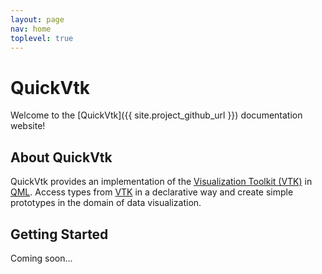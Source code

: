 ```yaml
---
layout: page
nav: home
toplevel: true
---
```


# QuickVtk

Welcome to the [QuickVtk]({{ site.project_github_url }}) documentation website!


## About QuickVtk
QuickVtk provides an implementation of the [Visualization Toolkit (VTK)](https://vtk.org/) in [QML](https://doc.qt.io/qt-5/qtqml-index.html). Access types from [VTK](https://vtk.org/) in a declarative way and create simple prototypes in the domain of data visualization.

## Getting Started
Coming soon...
